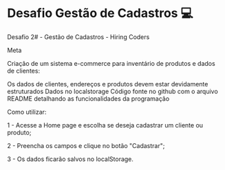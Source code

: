 # Desafio Gestão de Cadastros :computer: 

Desafio 2# - Gestão de Cadastros - Hiring Coders

Meta

Criação de um sistema e-commerce para inventário de produtos e dados de clientes:

Os dados de clientes, endereços e produtos devem estar devidamente estruturados
Dados no localstorage
Código fonte no github com o arquivo README detalhando as funcionalidades da programação


Como utilizar:

1 - Acesse a Home page e escolha se deseja cadastrar um cliente ou produto;

2 - Preencha os campos e clique no botão "Cadastrar";

3 - Os dados ficarão salvos no localStorage.

